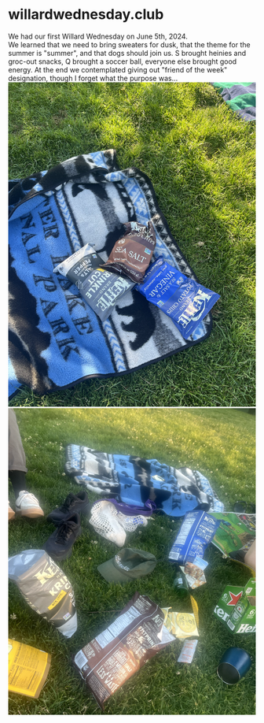 # willardwednesday.club

We had our first Willard Wednesday on June 5th, 2024.  
We learned that we need to bring sweaters for dusk, that the theme for the summer is "summer", and that dogs should join us. S brought heinies and groc-out snacks, Q brought a soccer ball, everyone else brought good energy. At the end we contemplated giving out "friend of the week" designation, though I forget what the purpose was... 
![haha](https://github.com/jenholmberg/willardwednesday.club/blob/main/img/20240605_1.png)
![hehe](https://github.com/jenholmberg/willardwednesday.club/blob/main/img/20240605_2.png)
